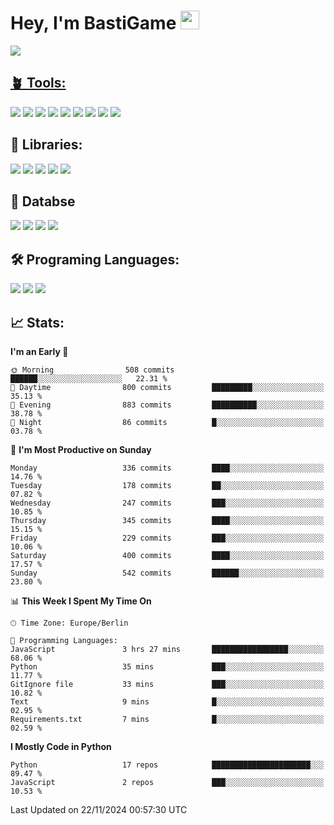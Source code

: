 # Hey, I'm BastiGame <img src="https://raw.githubusercontent.com/MartinHeinz/MartinHeinz/master/wave.gif" width="30px">

<a href="https://discord.com/users/1018150165489668227"><img src="https://lanyard.cnrad.dev/api/1018150165489668227"><p/>

## 🪴 Tools:
[![](https://skillicons.dev/icons?i=discord)](https://discord.com/ "Discord")
[![](https://skillicons.dev/icons?i=bots)](https://discord.dev/ "Discord Bots")
[![](https://skillicons.dev/icons?i=pycharm)](https://jetbrains.com/pycharm/ "PyCharm")
[![](https://skillicons.dev/icons?i=webstorm)](https://jetbrains.com/webstorm/ "WebStorm")
[![](https://skillicons.dev/icons?i=vscode)](https://vscode.dev/ "VSC")
[![](https://skillicons.dev/icons?i=git)](https://git-scm.com/ "Git")
[![](https://skillicons.dev/icons?i=github)](https://github.com/ "GitHub")
[![](https://skillicons.dev/icons?i=notion)](https://www.notion.so "Notion")
[![](https://skillicons.dev/icons?i=figma)](https://www.figma.com "Figma")


## 🎉 Libraries:
[![](https://skillicons.dev/icons?i=fastapi)](https://fastapi.tiangolo.com/ "FastAPI")
[![](https://skillicons.dev/icons?i=flask)](https://flask.palletsprojects.com/en/3.0.x/ "Flask")
[![](https://skillicons.dev/icons?i=discordjs)](https://discord.js.org/ "DiscordJS")
[![](https://skillicons.dev/icons?i=nodejs)](https://nodejs.org/en "NodeJS")
[![](https://skillicons.dev/icons?i=npm)](https://www.npmjs.com/ "NPM")

## 💾 Databse
[![](https://skillicons.dev/icons?i=redis)](https://redis.io/de/ "Redis")
[![](https://skillicons.dev/icons?i=sqlite)](https://sqlite.org/ "SQLite")
[![](https://skillicons.dev/icons?i=postgresql)](https://postgresql.org/ "PostgreSQL")
[![](https://skillicons.dev/icons?i=mysql)](https://www.mysql.com/de/ "MySQL")


## 🛠️ Programing Languages:
[![](https://skillicons.dev/icons?i=py)](https://python.org/ "Python")
[![](https://skillicons.dev/icons?i=js)](https://de.wikipedia.org/wiki/JavaScript "JavaScript")
[![](https://skillicons.dev/icons?i=ts)](https://www.typescriptlang.org/ "TypeScript")


<!--## ⭐ Projekte:
[![Discord](https://img.shields.io/badge/Discord-%237289DA.svg?logo=discord&logoColor=white)](https://discord.gg/Hfjv2cCQ)
[![Twitch](https://img.shields.io/badge/Twitch-%239146FF.svg?logo=Twitch&logoColor=white)](https://www.twitch.tv/bastigametv)
[![FlashBot](https://img.shields.io/badge/FlashBot-%ff7e47.svg?logo=wechat&logoColor=white)](https://discord.com/application-directory/1111374314340626433)
[![FlashGlobal](https://img.shields.io/badge/FlashGlobal-%ff7e47.svg?logo=wechat&logoColor=white)](https://discord.com/application-directory/1169681232532099112)

-->

## 📈 Stats:
<!--START_SECTION:waka-->
**I'm an Early 🐤** 

```text
🌞 Morning                508 commits         ██████░░░░░░░░░░░░░░░░░░░   22.31 % 
🌆 Daytime                800 commits         █████████░░░░░░░░░░░░░░░░   35.13 % 
🌃 Evening                883 commits         ██████████░░░░░░░░░░░░░░░   38.78 % 
🌙 Night                  86 commits          █░░░░░░░░░░░░░░░░░░░░░░░░   03.78 % 
```
📅 **I'm Most Productive on Sunday** 

```text
Monday                   336 commits         ████░░░░░░░░░░░░░░░░░░░░░   14.76 % 
Tuesday                  178 commits         ██░░░░░░░░░░░░░░░░░░░░░░░   07.82 % 
Wednesday                247 commits         ███░░░░░░░░░░░░░░░░░░░░░░   10.85 % 
Thursday                 345 commits         ████░░░░░░░░░░░░░░░░░░░░░   15.15 % 
Friday                   229 commits         ███░░░░░░░░░░░░░░░░░░░░░░   10.06 % 
Saturday                 400 commits         ████░░░░░░░░░░░░░░░░░░░░░   17.57 % 
Sunday                   542 commits         ██████░░░░░░░░░░░░░░░░░░░   23.80 % 
```


📊 **This Week I Spent My Time On** 

```text
🕑︎ Time Zone: Europe/Berlin

💬 Programming Languages: 
JavaScript               3 hrs 27 mins       █████████████████░░░░░░░░   68.06 % 
Python                   35 mins             ███░░░░░░░░░░░░░░░░░░░░░░   11.77 % 
GitIgnore file           33 mins             ███░░░░░░░░░░░░░░░░░░░░░░   10.82 % 
Text                     9 mins              █░░░░░░░░░░░░░░░░░░░░░░░░   02.95 % 
Requirements.txt         7 mins              █░░░░░░░░░░░░░░░░░░░░░░░░   02.59 % 
```

**I Mostly Code in Python** 

```text
Python                   17 repos            ██████████████████████░░░   89.47 % 
JavaScript               2 repos             ███░░░░░░░░░░░░░░░░░░░░░░   10.53 % 
```




 Last Updated on 22/11/2024 00:57:30 UTC
<!--END_SECTION:waka-->
